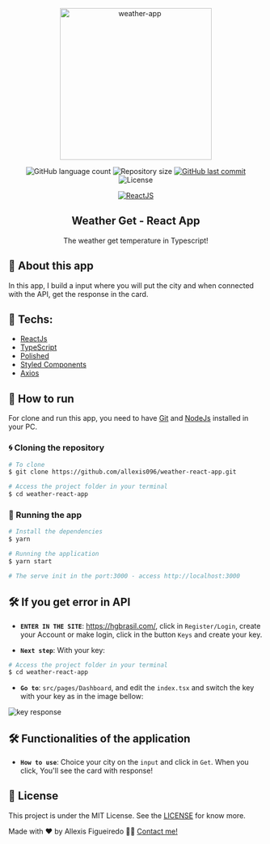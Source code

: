 <p align="center"><img alt="weather-app" src="https://imgur.com/MzTte0w.png" width="300" height="300" /></p>

<p align="center">

<img alt="GitHub language count" src="https://img.shields.io/badge/languages-3-blue">

<img alt="Repository size" src="https://img.shields.io/badge/repo%20size-766%20kB-blue">

<a href="https://github.com/allexis096/weather-react-app/commits/master">
    <img alt="GitHub last commit" src="https://img.shields.io/badge/last%20commit-august%202020-blue">
</a>

<img alt="License" src="https://img.shields.io/badge/license-MIT-brightgreen?color=blue">
</p>

<p align="center">

<a href="https://reactjs.org/">
  <img alt="ReactJS" src="https://img.shields.io/static/v1?color=blue&label=React&message=JS&?style=plastic&logo=React">
</a>

</p>
<h2 align="center">
  Weather Get - React App
</h2>

<p align="center">The weather get temperature in Typescript!</p>

## 🚀 About this app

In this app, I build a input where you will put the city and when connected with the API, get the response in the card.

## 🔨 Techs:

- [ReactJs][reactjs]
- [TypeScript][typescript]
- [Polished](https://github.com/styled-components/polished)
- [Styled Components](https://styled-components.com/)
- [Axios][axios]

## 🚀 How to run

For clone and run this app, you need to have [Git](https://git-scm.com) and [NodeJs][nodejs] installed in your PC.

### 🌀 Cloning the repository

```bash
# To clone
$ git clone https://github.com/allexis096/weather-react-app.git

# Access the project folder in your terminal
$ cd weather-react-app
```

### 🧭 Running the app

```bash
# Install the dependencies
$ yarn

# Running the application
$ yarn start

# The serve init in the port:3000 - access http://localhost:3000
```

## 🛠 If you get error in API

- **`ENTER IN THE SITE`**: <a>https://hgbrasil.com/</a>, click in `Register/Login`, create your Account or make login, click in the button `Keys` and create your key.

- **`Next step`**: With your key:
```bash
# Access the project folder in your terminal
$ cd weather-react-app
```
- **`Go to`**: `src/pages/Dashboard`, and edit the `index.tsx` and switch the key with your key as in the image bellow:

<img alt="key response" src="https://imgur.com/fA74rUB.png">

## 🛠 Functionalities of the application

- **`How to use`**: Choice your city on the `input` and click in `Get`. When you click, You'll see the card with response!

## 📝 License

This project is under the MIT License. See the [LICENSE][license] for know more.

Made with ❤️ by Allexis Figueiredo 👋🏽 [Contact me!](https://www.linkedin.com/in/allexis-figueiredo/)

[license]: https://opensource.org/licenses/MIT
[reactjs]: https://reactjs.org/
[axios]: https://www.npmjs.com/package/axios
[typescript]: https://www.typescriptlang.org/
[nodejs]: https://nodejs.org/en/
